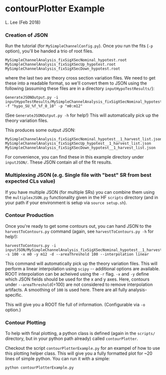 # contourPlotter Example
L. Lee (Feb 2018)

### Creation of JSON

Run the tutorial (for `MySimpleChannelConfig.py`). Once you run the fits (`-p` option), you'll be handed a trio of root files.

```
MySimpleChannelAnalysis_fixSigXSecNominal_hypotest.root
MySimpleChannelAnalysis_fixSigXSecUp_hypotest.root
MySimpleChannelAnalysis_fixSigXSecDown_hypotest.root
```

where the last two are theory cross section variation files. We need to get these into a readable format, so we'll convert them to JSON using the following (assuming these files are in a directory `inputHypoTestResults/`):

```
GenerateJSONOutput.py -i inputHypoTestResults/MySimpleChannelAnalysis_fixSigXSecNominal_hypotest.root -f "hypo_SU_%f_%f_0_10" -p "m0:m12"
```

(See `GenerateJSONOutput.py -h` for help!) This will automatically pick up the theory variation files.

This produces some output JSON:

```
MySimpleChannelAnalysis_fixSigXSecNominal_hypotest__1_harvest_list.json
MySimpleChannelAnalysis_fixSigXSecUp_hypotest__1_harvest_list.json
MySimpleChannelAnalysis_fixSigXSecDown_hypotest__1_harvest_list.json
```

For convenience, you can find these in this example directory under `inputJSON/`. These JSON contain all of the fit results. 

### Multiplexing JSON (e.g. Single file with "best" SR from best expected CLs value)

If you have multiple JSON (for multiple SRs) you can combine them using the `multiplexJSON.py` functionality given in the HF `scripts` directory (and in your path if your environment is setup via `source setup.sh`).

### Contour Production

Once you're ready to get some contours out, you can hand JSON to the `harvestToContours.py` command (again, see `harvestToContours.py -h` for help!):

```
harvestToContours.py -i inputJSON/MySimpleChannelAnalysis_fixSigXSecNominal_hypotest__1_harvest_list.json -s 100 -x m0 -y m12 -d --areaThreshold 100 --interpolation linear
```

This command will automatically pick up the theory variation files. This will perform a linear interpolation using `scipy` -- additional options are available. ROOT interpolation can be acheived using the `-r` flag. `-x` and `-y` define which JSON fields should be used for the x and y axes. Here, contours under `--areaThreshold`(=100) are not considered to remove interpolation artifacts. A smoothing of `100` is used here. There are all fully analysis-specific.

This will give you a ROOT file full of information. (Configurable via `-o` option.)

### Contour Plotting

To help with final plotting, a python class is defined (again in the `scripts/` directory, but in your python path already) called `contourPlotter`.

Checkout the script `contourPlotterExample.py` for an exampel of how to use this plotting helper class. This will give you a fully formatted plot for ~20 lines of simple python. You can run it with a simple:

```
python contourPlotterExample.py
```





